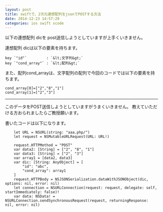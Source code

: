 ```yaml
---
layout: post
title: swiftで、2次元連想配列をjsonでPOSTする方法
date: 2014-12-23 14:57:29
categories: ios swift xcode
---
```

<p>以下の連想配列 dicを post送信しようとしていますが上手くいきません。</p>

<p>連想配列 dicは以下の要素を持ちます。</p>

```
key `"id"`         : `&lt;文字列&gt;`
key `"cond_array"` : `&lt;配列&gt;`
```

<p>また、配列cond_arrayは、文字配列の配列で今回のコードでは以下の要素を持ちます。</p>

```
cond_array[0]=["2","8","1"]
cond_array[1]=["2","3"]
```

<hr>

<p>このデータをPOST送信しようとしていますがうまくいきません。
教えていただける方おられましたらご教授願います。</p>

<p>書いたコードは以下になります。</p>

```
    let URL = NSURL(string: "aaa.php/")
    let request = NSMutableURLRequest(URL: URL!)

    request.HTTPMethod = "POST"
    var data2: [String] = ["2", "8", "1"]
    var data3: [String] = ["2", "3"]
    var array1 = [data2, data3]
    var dic: [String: AnyObject] = [
        "id": "abc",
        "cond_array": array1
    ]
    request.HTTPBody = NSJSONSerialization.dataWithJSONObject(dic, options: nil, error: nil)        
    let connection = NSURLConnection(request: request, delegate: self, startImmediately: false)!    
    var data: NSData! = NSURLConnection.sendSynchronousRequest(request, returningResponse: nil, error: nil)
```
